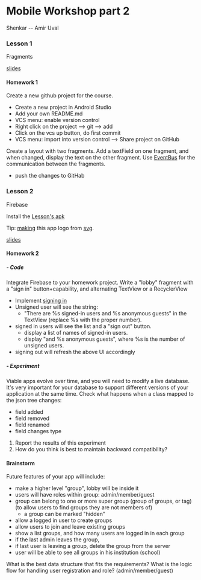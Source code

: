 Mobile Workshop part 2
===

Shenkar -- Amir Uval


### Lesson 1

Fragments

[slides](http://goo.gl/zhNjfp)


#### Homework 1
Create a new github project for the course.

- Create a new project in Android Studio
- Add your own README.md
- VCS menu: enable version control
- Right click on the project --> git --> add
- Click on the vcs up button, do first commit
- VCS menu: import into version control -->   Share project on GitHub

Create a layout with two fragments.
Add a textField on one fragment, and when changed, display the text on the other fragment.
Use [EventBus](http://greenrobot.org/eventbus/) for the communication between the fragments.

- push the changes to GitHab


### Lesson 2

Firebase

Install the [Lesson's apk](stuff/lesson2.apk)

Tip: [making](https://github.com/auval/svg2png) this app logo from [svg](stuff/shenkar2_logo.svg).


[slides](http://goo.gl/S8CsmK)

#### Homework 2

##### - Code

Integrate Firebase to your homework project.
Write a "lobby" fragment with a "sign in" button+capability, and alternating TextView or a RecyclerView
- Implement [signing in](https://github.com/firebase/FirebaseUI-Android/tree/master/auth)
- Unsigned user will see the string:
   - "There are %s signed-in users and %s anonymous guests" in the TextView
  (replace %s with the proper number).
- signed in users will see the list and a "sign out" button.
   - display a list of names of signed-in users.
   - display "and %s anonymous guests", where %s is the number of unsigned users.
- signing out will refresh the above UI accordingly

##### - Experiment

Viable apps evolve over time, and you will need to modify a live database.
It's very important for your database to support different versions of your application at the same time. 
Check what happens when a class mapped to the json tree changes:

 - field added
 - field removed
 - field renamed
 - field changes type


1. Report the results of this experiment
1. How do you think is best to maintain backward compatibility?


#### Brainstorm

Future features of your app will include:
- make a higher level "group", lobby will be inside it
- users will have roles within group: admin/member/guest
- group can belong to one or more super group (group of groups, or tag)
  (to allow users to find groups they are not members of)
    - a group can be marked "hidden" 
- allow a logged in user to create groups
- allow users to join and leave existing groups
- show a list groups, and how many users are logged in in each group
- if the last admin leaves the group, 
- if last user is leaving a group, delete the group from the server
- user will be able to see all groups in his institution (school)

What is the best data structure that fits the requirements?
What is the logic flow for handling user registration and role? (admin/member/guest) 

